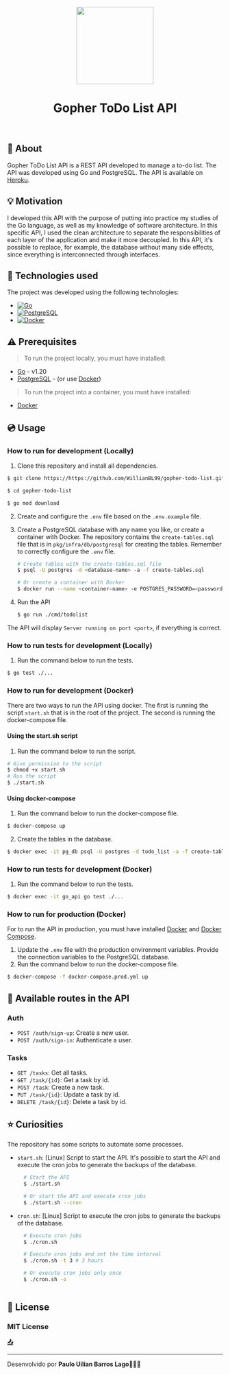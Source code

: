 <p align="center">
  <a href="https://github.com/WillianBL99/repo-provas">
    <img src="https://github.com/WillianBL99/gopher-todo_list/assets/65803142/fc32a68b-929e-4849-8f66-d5d875f5456f" width="180" >
  </a>

  <h1 align="center">
    Gopher ToDo List API
  </h3>
</p>
</br>

## :page_facing_up: About

Gopher ToDo List API is a REST API developed to manage a to-do list. The API was developed using Go and PostgreSQL. The API is available on [Heroku](https://gopher-todo-list-api.herokuapp.com/).

## :bulb: Motivation

I developed this API with the purpose of putting into practice my studies of the Go language, as well as my knowledge of software architecture. In this specific API, I used the clean architecture to separate the responsibilities of each layer of the application and make it more decoupled. In this API, it's possible to replace, for example, the database without many side effects, since everything is interconnected through interfaces.

## :rocket: Technologies used
The project was developed using the following technologies:

- [<img src="https://img.shields.io/badge/Go-00ADD8?style=for-the-badge&logo=go&logoColor=white" alt="Go" />](https://golang.org/)
- [<img src="https://img.shields.io/badge/PostgreSQL-4169E1?style=for-the-badge&logo=postgresql&logoColor=white" alt="PostgreSQL" />](https://www.postgresql.org/)
- [<img src="https://img.shields.io/badge/Docker-2496ED?style=for-the-badge&logo=docker&logoColor=white" alt="Docker" />](https://www.docker.com/)

## :warning: Prerequisites
>To run the project locally, you must have installed:
- [Go](https://golang.org/) - v1.20
- [PostgreSQL](https://www.postgresql.org/) - (or use [Docker](https://www.docker.com/))

>To run the project into a container, you must have installed:
- [Docker](https://www.docker.com/)

## :cd: Usage
### How to run for development (Locally)

1. Clone this repository and install all dependencies.

```bash
$ git clone https://https://github.com/WillianBL99/gopher-todo-list.git

$ cd gopher-todo-list

$ go mod download
```

2. Create and configure the `.env` file based on the `.env.example` file.

3. Create a PostgreSQL database with any name you like, or create a container with Docker. The repository contains the `create-tables.sql` file that is in `pkg/infra/db/postgresql` for creating the tables. Remember to correctly configure the `.env` file.

    ```bash
    # Create tables with the create-tables.sql file
    $ psql -U postgres -d <database-name> -a -f create-tables.sql
    
    # Or create a container with Docker
    $ docker run --name <container-name> -e POSTGRES_PASSWORD=<password> -p 5432:5432 -d postgres
    ```

4. Run the API

    ```bash
    $ go run ./cmd/todolist
    ```

The API will display `Server running on port <port>`, if everything is correct.

### How to run tests for development (Locally)

1. Run the command below to run the tests.

```bash
$ go test ./...
```

### How to run for development (Docker)

There are two ways to run the API using docker. The first is running the script `start.sh` that is in the root of the project. The second is running the docker-compose file.

#### Using the start.sh script
1. Run the command below to run the script.

```bash
# Give permission to the script
$ chmod +x start.sh
# Run the script
$ ./start.sh
```

#### Using docker-compose
1. Run the command below to run the docker-compose file.

```bash
$ docker-compose up
```
2. Create the tables in the database.

```bash
$ docker exec -it pg_db psql -U postgres -d todo_list -a -f create-tables.sql
```

### How to run tests for development (Docker)
1. Run the command below to run the tests.

```bash
$ docker exec -it go_api go test ./...
```

### How to run for production (Docker)
For to run the API in production, you must have installed [Docker](https://www.docker.com/) and [Docker Compose](https://docs.docker.com/compose/).
1. Update the `.env` file with the production environment variables. Provide the connection variables to the PostgreSQL database.
2. Run the command below to run the docker-compose file.

```bash
$ docker-compose -f docker-compose.prod.yml up
```

## :twisted_rightwards_arrows: Available routes in the API

### Auth
- `POST /auth/sign-up`: Create a new user.
- `POST /auth/sign-in`: Authenticate a user.

### Tasks
- `GET /tasks`: Get all tasks.
- `GET /task/{id}`: Get a task by id.
- `POST /task`: Create a new task.
- `PUT /task/{id}`: Update a task by id.
- `DELETE /task/{id}`: Delete a task by id.

## :star: Curiosities

The repository has some scripts to automate some processes.
- `start.sh`: [Linux] Script to start the API. It's possible to start the API and execute the cron jobs to generate the backups of the database.
  
  ```bash
    # Start the API
    $ ./start.sh

    # Or start the API and execute cron jobs
    $ ./start.sh --cron
    ```
- `cron.sh`: [Linux] Script to execute the cron jobs to generate the backups of the database.
  
  ```bash
    # Execute cron jobs
    $ ./cron.sh

    # Execute cron jobs and set the time interval
    $ ./cron.sh -t 3 # 3 hours

    # Or execute cron jobs only once
    $ ./cron.sh -o
    
## :page_facing_up: License

### MIT License

[:outbox_tray:](#----repoprovas--)

---
Desenvolvido por **Paulo Uilian Barros Lago**🧑🏻‍💻
